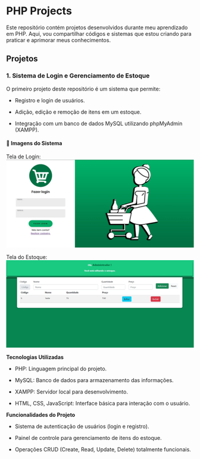 # PHP Projects

Este repositório contém projetos desenvolvidos durante meu aprendizado em PHP. Aqui, vou compartilhar códigos e sistemas que estou criando para praticar e aprimorar meus conhecimentos.

## Projetos

### 1. Sistema de Login e Gerenciamento de Estoque

O primeiro projeto deste repositório é um sistema que permite:

- Registro e login de usuários.

- Adição, edição e remoção de itens em um estoque.

- Integração com um banco de dados MySQL utilizando phpMyAdmin (XAMPP).

#### 📸 Imagens do Sistema
Tela de Login:  
![Tela de Login](Projeto_001/images/tela_login.jpg)

Tela do Estoque:  
![Tela de Estoque](Projeto_001/images/tela_estoque.jpg)

**Tecnologias Utilizadas**

- PHP: Linguagem principal do projeto.

- MySQL: Banco de dados para armazenamento das informações.

- XAMPP: Servidor local para desenvolvimento.

- HTML, CSS, JavaScript: Interface básica para interação com o usuário.

**Funcionalidades do Projeto**

- Sistema de autenticação de usuários (login e registro).

- Painel de controle para gerenciamento de itens do estoque.

- Operações CRUD (Create, Read, Update, Delete) totalmente funcionais.

